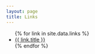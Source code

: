```yaml
---
layout: page
title: Links
---
```


<ul>
{% for link in site.data.links %}
    <li>
        <a href="{{ link.url }}">{{ link.title }}</a>
    </li>
{% endfor %}
</ul>